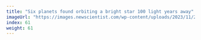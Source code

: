 ```yaml
---
title: "Six planets found orbiting a bright star 100 light years away"
imageUrl: "https://images.newscientist.com/wp-content/uploads/2023/11/29130646/SEI_182061041.jpg?width=600"
index: 61
weight: 61
---
```

